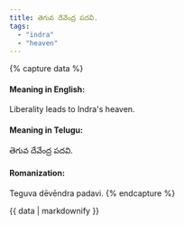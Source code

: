 ```yaml
---
title: తెగువ దేవేంద్ర పదవి.
tags:
  - "indra"
  - "heaven"
---
```


{% capture data %}
#### Meaning in English:
Liberality leads to Indra's heaven.

#### Meaning in Telugu:
తెగువ దేవేంద్ర పదవి.

#### Romanization:
Teguva dēvēndra padavi.
{% endcapture %}

{{ data | markdownify }}


